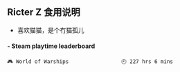## Ricter Z 食用说明
- 喜欢猫猫，是个冇猫孤儿

<!-- steam-box start -->
#### - Steam playtime leaderboard
```text
🎮 World of Warships                 🕘 227 hrs 6 mins
```
<!-- Powered by https://github.com/YouEclipse/steam-box . -->
<!-- steam-box end -->

